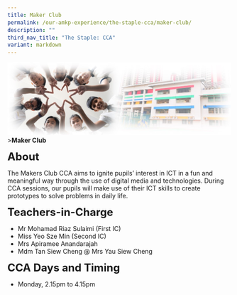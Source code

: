 ```yaml
---
title: Maker Club
permalink: /our-amkp-experience/the-staple-cca/maker-club/
description: ""
third_nav_title: "The Staple: CCA"
variant: markdown
---
```

![Sub-banner](/images/sub%20banner.jpg)
&gt;**Maker Club**

**<font size="5">About</font>**

The Makers Club CCA aims to ignite pupils’ interest in ICT in a fun and meaningful way through the use of digital media and technologies. During CCA sessions, our pupils will make use of their ICT skills to create prototypes to solve problems in daily life.

**<font size="5">Teachers-in-Charge</font>**
* Mr Mohamad Riaz Sulaimi (First IC)
* Miss Yeo Sze Min (Second IC)
* Mrs Apiramee Anandarajah
* Mdm Tan Siew Cheng @ Mrs Yau Siew Cheng

**<font size="5">CCA Days and Timing</font>**
* Monday, 2.15pm to 4.15pm